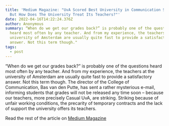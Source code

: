 ```yaml
---
title: 'Medium Magazine: "UvA Scored Best University in Communication Science –
  But How Does The University Treat Its Teachers?"'
date: 2022-04-16T14:22:24.376Z
author: Anonymous
summary: “When do we get our grades back?” is probably one of the questions
  heard most often by any teacher. And from my experience, the teachers at the
  university of Amsterdam are usually quite fast to provide a satisfactory
  answer. Not this term though."
tags:
  - post
---
```

“When do we get our grades back?” is probably one of the questions heard most often by any teacher. And from my experience, the teachers at the university of Amsterdam are usually quite fast to provide a satisfactory answer. Not this term though. The director of the College of Communication, Bas van den Putte, has sent a rather mysterious e-mail, informing students that grades will not be released any time soon – because our teachers, more precisely Casual UvA, are striking. Striking because of unfair working conditions, the precarity of temporary contracts and the lack of support the university offers its teachers. 

Read the rest of the article on [Medium Magazine](https://mediummagazine.nl/uva-strike/)